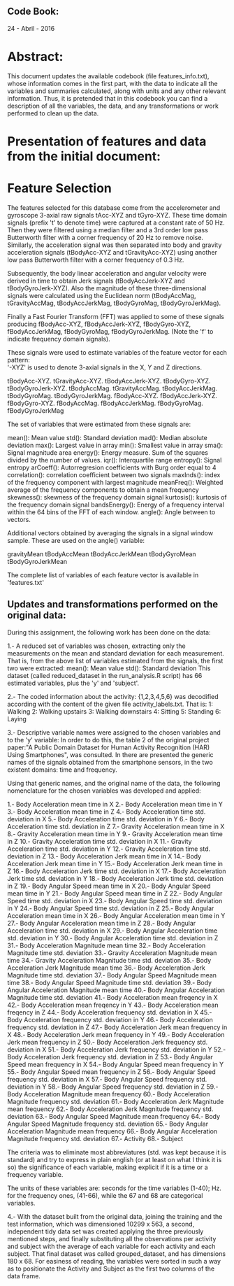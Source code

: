 ## Code Book:
24 - Abril - 2016

# Abstract:
This document updates the available codebook (file features_info.txt), whose information comes in the first part, with the data to indicate all the variables and summaries calculated, along with units and any other relevant information.
Thus, it is pretended that in this codebook you can find a description of all the variables, the data, and any transformations or work performed to clean up the data.

# Presentation of features and data from the initial document:

Feature Selection 
=================

The features selected for this database come from the accelerometer and gyroscope 3-axial raw signals tAcc-XYZ and tGyro-XYZ. These time domain signals (prefix 't' to denote time) were captured at a constant rate of 50 Hz. Then they were filtered using a median filter and a 3rd order low pass Butterworth filter with a corner frequency of 20 Hz to remove noise. Similarly, the acceleration signal was then separated into body and gravity acceleration signals (tBodyAcc-XYZ and tGravityAcc-XYZ) using another low pass Butterworth filter with a corner frequency of 0.3 Hz. 

Subsequently, the body linear acceleration and angular velocity were derived in time to obtain Jerk signals (tBodyAccJerk-XYZ and tBodyGyroJerk-XYZ). Also the magnitude of these three-dimensional signals were calculated using the Euclidean norm (tBodyAccMag, tGravityAccMag, tBodyAccJerkMag, tBodyGyroMag, tBodyGyroJerkMag). 

Finally a Fast Fourier Transform (FFT) was applied to some of these signals producing fBodyAcc-XYZ, fBodyAccJerk-XYZ, fBodyGyro-XYZ, fBodyAccJerkMag, fBodyGyroMag, fBodyGyroJerkMag. (Note the 'f' to indicate frequency domain signals). 

These signals were used to estimate variables of the feature vector for each pattern:  
'-XYZ' is used to denote 3-axial signals in the X, Y and Z directions.

tBodyAcc-XYZ.
tGravityAcc-XYZ.
tBodyAccJerk-XYZ.
tBodyGyro-XYZ.
tBodyGyroJerk-XYZ.
tBodyAccMag.
tGravityAccMag.
tBodyAccJerkMag.
tBodyGyroMag.
tBodyGyroJerkMag.
fBodyAcc-XYZ.
fBodyAccJerk-XYZ.
fBodyGyro-XYZ.
fBodyAccMag.
fBodyAccJerkMag.
fBodyGyroMag.
fBodyGyroJerkMag

The set of variables that were estimated from these signals are: 

mean(): Mean value
std(): Standard deviation
mad(): Median absolute deviation 
max(): Largest value in array
min(): Smallest value in array
sma(): Signal magnitude area
energy(): Energy measure. Sum of the squares divided by the number of values. 
iqr(): Interquartile range 
entropy(): Signal entropy
arCoeff(): Autorregresion coefficients with Burg order equal to 4
correlation(): correlation coefficient between two signals
maxInds(): index of the frequency component with largest magnitude
meanFreq(): Weighted average of the frequency components to obtain a mean frequency
skewness(): skewness of the frequency domain signal 
kurtosis(): kurtosis of the frequency domain signal 
bandsEnergy(): Energy of a frequency interval within the 64 bins of the FFT of each window.
angle(): Angle between to vectors.

Additional vectors obtained by averaging the signals in a signal window sample. These are used on the angle() variable:

gravityMean
tBodyAccMean
tBodyAccJerkMean
tBodyGyroMean
tBodyGyroJerkMean

The complete list of variables of each feature vector is available in 'features.txt'

## Updates and transformations performed on the original data:

During this assignment, the following work has been done on the data:

1.- A reduced set of variables was chosen, extracting only the measurements on the mean and standard deviation for each measurement. That is, from the above list of variables estimated from the signals, the first two were extracted:
mean(): Mean value
std(): Standard deviation
This dataset (called reduced\_dataset in the run_analysis.R script) has 66 estimated variables, plus the 'y' and 'subject'.

2.- The coded information about the activity: {1,2,3,4,5,6} was decodified according with the content of the given file activity\_labels.txt. That is: 
1: Walking
2: Walking upstairs
3: Walking downstairs
4: Sitting
5: Standing
6: Laying

3.- Descriptive variable names were assigned to the chosen variables and to the 'y' variable:
In order to do this, the table 2 of the original project paper:"A Public Domain Dataset for Human Activity Recognition (HAR) Using Smartphones", was consulted. In there are presented the generic names of the signals obtained from the smartphone sensors, in the two existent domains: time and frequency.

Using that generic names, and the original name of the data, the following nomenclature for the chosen variables was developed and applied:

 1.- Body Acceleration mean time in X
 2.- Body Acceleration mean time in Y
 3.- Body Acceleration mean time in Z
 4.- Body Acceleration time std. deviation in X
 5.- Body Acceleration time std. deviation in Y
 6.- Body Acceleration time std. deviation in Z
 7.- Gravity Acceleration mean time in X
 8.- Gravity Acceleration mean time in Y
 9.- Gravity Acceleration mean time in Z
10.- Gravity Acceleration time std. deviation in X
11.- Gravity Acceleration time std. deviation in Y
12.- Gravity Acceleration time std. deviation in Z
13.- Body Acceleration Jerk mean time in X
14.- Body Acceleration Jerk mean time in Y
15.- Body Acceleration Jerk mean time in Z
16.- Body Acceleration Jerk time std. deviation in X
17.- Body Acceleration Jerk time std. deviation in Y
18.- Body Acceleration Jerk time std. deviation in Z
19.- Body Angular Speed mean time in X
20.- Body Angular Speed mean time in Y
21.- Body Angular Speed mean time in Z
22.- Body Angular Speed time std. deviation in X
23.- Body Angular Speed time std. deviation in Y
24.- Body Angular Speed time std. deviation in Z
25.- Body Angular Acceleration mean time in X
26.- Body Angular Acceleration mean time in Y
27.- Body Angular Acceleration mean time in Z
28.- Body Angular Acceleration time std. deviation in X
29.- Body Angular Acceleration time std. deviation in Y
30.- Body Angular Acceleration time std. deviation in Z
31.- Body Acceleration Magnitude mean time
32.- Body Acceleration Magnitude time std. deviation
33.- Gravity Acceleration Magnitude mean time
34.- Gravity Acceleration Magnitude time std. deviation
35.- Body Acceleration Jerk Magnitude mean time
36.- Body Acceleration Jerk Magnitude time std. deviation
37.- Body Angular Speed Magnitude mean time
38.- Body Angular Speed Magnitude time std. deviation
39.- Body Angular Acceleration Magnitude mean time
40.- Body Angular Acceleration Magnitude time std. deviation
41.- Body Acceleration mean freqency in X
42.- Body Acceleration mean freqency in Y
43.- Body Acceleration mean freqency in Z
44.- Body Acceleration frequency std. deviation in X
45.- Body Acceleration frequency std. deviation in Y
46.- Body Acceleration frequency std. deviation in Z
47.- Body Acceleration Jerk mean frequency in X
48.- Body Acceleration Jerk mean frequency in Y
49.- Body Acceleration Jerk mean frequency in Z
50.- Body Acceleration Jerk frequency std. deviation in X
51.- Body Acceleration Jerk frequency std. deviation in Y
52.- Body Acceleration Jerk frequency std. deviation in Z
53.- Body Angular Speed mean frequency in X
54.- Body Angular Speed mean frequency in Y
55.- Body Angular Speed mean frequency in Z
56.- Body Angular Speed frequency std. deviation in X
57.- Body Angular Speed frequency std. deviation in Y
58.- Body Angular Speed frequency std. deviation in Z
59.- Body Acceleration Magnitude mean frequency
60.- Body Acceleration Magnitude frequency std. deviation
61.- Body Acceleration Jerk Magnitude mean frequency
62.- Body Acceleration Jerk Magnitude frequency std. deviation
63.- Body Angular Speed Magnitude mean frequency
64.- Body Angular Speed Magnitude frequency std. deviation
65.- Body Angular Acceleration Magnitude mean frequency
66.- Body Angular Acceleration Magnitude frequency std. deviation
67.- Activity
68.- Subject

The criteria was to eliminate most abbreviatures (std. was kept because it is standard) and try to express in plain english (or at least on what I think it is so) the significance of each variable, making explicit if it is a time or a frequency variable.

The units of these variables are: seconds for the time variables (1-40); Hz. for the frequency ones, (41-66), while the 67 and 68 are categorical variables.

4.- With the dataset built from the original data, joining the training and the test information, which was dimensioned 10299 x 563, a second, independent tidy data set was created applying the
three previously mentioned steps, and finally substituting all the observations per activity and subject with the average of each variable for each activity and each subject. That final dataset was called grouped\_dataset, and has dimensions 180 x 68. 
For easiness of reading, the variables were sorted in such a way as to positionate the Activity and Subject as the first two columns of the data frame. 


